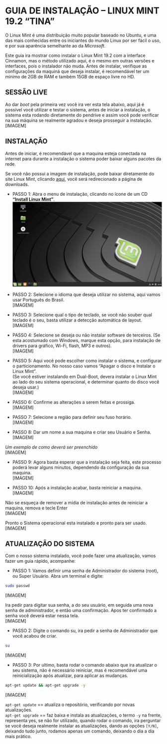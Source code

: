 # GUIA DE INSTALAÇÃO – LINUX MINT 19.2 “TINA”

O Linux Mint é uma distribuição muito popular baseado no Ubuntu, e uma das mais conhecidas entre os iniciantes do mundo Linux por ser fácil o uso, e por sua aparência semelhante ao da *Microsoft*.  

Este guia ira mostrar como instalar o Linux Mint 19.2 com a interface Cinnamon, mas o método utilizado aqui, é o mesmo em outras versões e interfaces, pois o instalador não muda.
Antes de instalar, verifique as configurações da maquiná que deseja instalar, é recomendável ter um mínimo de 2GB de RAM e também 15GB de espaço livre no HD.  

## SESSÃO LIVE

Ao dar *boot* pela primeira vez você ira ver esta tela abaixo, aqui já é possível você utilizar e testar o sistema, antes de iniciar a instalação, o sistema esta rodando diretamente do pendrive e assim você pode verificar na sua máquina se realmente agradou e deseja prosseguir a instalação.  
[IMAGEM]

## INSTALAÇÃO

Antes de iniciar, é recomendável que a maquina esteja conectada na internet para durante a instalação o sistema poder baixar alguns pacotes da rede.  

Se você não possui a imagem de instalação, pode baixar diretamente do site Linux Mint, clicando [aqui](https://www.linuxmint.com/download.php), você será redirecionado a página de downloads.  

- PASSO 1: Abra o menu de instalação, clicando no ícone de um CD **“Install Linux Mint”**.  
![](https://github.com/gvieira29/install-mint/blob/master/images/m1-install.png)

- PASSO 2: Selecione o idioma que deseja utilizar no sistema, aqui vamos usar Português do Brasil.  
[IMAGEM]

- PASSO 3: Selecione qual o tipo de teclado, se você não souber qual teclado é o seu, basta utilizar a detecção automática de layout.  
[IMAGEM]

- PASSO 4: Selecione se deseja ou não instalar software de terceiros. (Se esta acostumado com Windows, marque esta opção, para instalação de drivers para gráfico, Wi-Fi, flash, MP3 e outros).  
[IMAGEM]

- PASSO 5: Aqui vocẽ pode escolher como instalar o sistema, e configurar o particionamento. No nosso caso vamos “Apagar o disco e Instalar o Linux Mint”.  
(Se você estiver instalando em Dual-Boot, devera instalar o Linux Mint ao lado do seu sistema operacional, e determinar quanto do disco você deseja usar.)  
[IMAGEM]

- PASSO 6: Confirme as alterações a serem feitas e prossiga.  
[IMAGEM]

- PASSO 7: Selecione a região para definir seu fuso horário.  
[IMAGEM]

- PASSO 8: Dar um nome a sua maquina e criar seu Usuário e Senha.  
[IMAGEM]

*Um exemplo de como deverá ser preenchido*  
[IMAGEM]

- PASSO 9: Agora basta esperar que a instalação seja feita, este processo poderá levar alguns minutos, dependendo da configuração da sua maquina.  
[IMAGEM]

- PASSO 10: Após a instalação acabar, basta reiniciar a maquina.  
[IMAGEM]

Não se esqueça de remover a mídia de instalação antes de reiniciar a maquina, remova e tecle Enter  
[IMAGEM]

Pronto o Sistema operacional esta instalado e pronto para ser usado.  
[IMAGEM]

## ATUALIZAÇÃO DO SISTEMA

Com o nosso sistema instalado, você pode fazer uma atualização, vamos fazer um guia rápido, acompanhe:  

- PASSO 1: Vamos definir uma senha de Administrador do sistema (root), ou Super Usuário. Abra um terminal e digite:  
```bash
sudo passwd
```
[IMAGEM]

Ira pedir para digitar sua senha, a do seu usuário, em seguida uma nova senha de administrador, e então uma confirmação. Apos ter confirmado a senha você deverá estar nessa tela.  
[IMAGEM]

- PASSO 2: Digite o comando su, ira pedir a senha de Administrador que você acabou de criar.  
```bash
su
```
[IMAGEM]

- PASSO 3: Por ultimo, basta rodar o comando abaixo que ira atualizar o seu sistema, não é necessário reiniciar, mas é recomendável uma reinicialização após atualizar, para aplicar as mudanças.  
```bash
apt-get update && apt-get upgrade -y
```
[IMAGEM]

`apt-get update` == atualiza o repositório, verificando por novas atualizações.  
`apt-get upgrade` == faz baixa e instala as atualizações, o termo `-y` na frente, representa yes, se não for utilizado, quando rodar o comando, ira perguntar se você deseja realmente instalar as atualizações, dando as opções `[Y/N]`, deixando tudo junto, rodamos apenas um comando, deixando o dia a dia mais prático.
